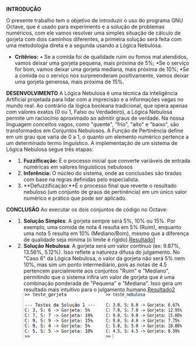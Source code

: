 **INTRODUÇÃO**

O presente trabalho tem o objetivo de introduzir o uso do programa GNU Octave, que é usado para experimento e a solução de problemas numéricos, com ele vamos resolver uma simples situação de cálculo de gorjeta com dois caminhos diferentes, a primeira solução será feita com uma metodologia direta e a segunda usando a Lógica Nebulosa. 
- **Critêrios:**
• Se a comida foi de qualidade ruim ou fomos mal atendidos, vamos deixar uma gorjeta pequena, mais próxima de 5%;
•Se o serviço for bom, vamos deixar uma gorjeta mediana, mais próxima de 10%;
•Se a comida ou o serviço nos surpreenderam positivamente, vamos deixar uma gorjeta generosa, mais próxima de 15%.

**DESENVOLVIMENTO**
A Lógica Nebulosa é uma técnica da Inteligência Artificial projetada para lidar com a imprecisão e a informações vagas no mundo real. Ao contrário da lógica booleana tradicional, que opera apenas com valores exatos (0 ou 1, Falso ou Verdadeiro), a Lógica Nebulosa permite um raciocínio aproximado ao admitir graus de verdade. Na nossa linguagem conceitos vagos, como "quente", "frio", "alto" e "baixo", são transformados em Conjuntos Nebulosos. A Função de Pertinência define em um grau que varia de 0 a 1, o quanto um elemento numérico pertence a um determinado termo linguístico.
  A implementação de um sistema de Lógica Nebulosa segue três etapas:
- 1. **Fuzzificação:** É o processo inicial que converte variáveis de entrada numéricas em
valores linguísticos nebulosos
- 2. **Inferência:** O núcleo do sistema, onde as conclusões são tiradas com base na
regras definidas pelo especialista.
- 3. **Defuzzificação:**É o processo final que reverte o resultado nebuloso (um conjunto de
graus de pertinência) em um único valor numérico e prático que pode ser aplicado.

**CONCLUSÃO**
Ao executar os dois conjuntos de código no Octave:
- 1. **Solução Simples**: A gorjeta sempre será 5%, 10% ou 15%. Por exemplo, uma comida de nota 4 resulta em 5% (Ruim), enquanto uma nota 5 resulta em 10% (Mediano/Bom), mesmo que a diferença de qualidade seja mínima (o limite é rígido).[Resultado1](Projetos_praticos/Modelo-Nebuloso(FUZZY)/Resultados/Resultado_simples.png)
- 2. **Solução Nebulosa**: A gorjeta será um valor contínuo (ex: 9.87%, 13.56%, 5.12%). Isso reflete a natureza difusa do julgamento. No "Caso 6" da Lógica Nebulosa, o valor da gorjeta não será 5% nem 10%, mas sim um ponto intermediário, pois as notas de 4.5 pertencem parcialmente aos conjuntos "Ruim" e "Mediano", permitindo que o sistema infira um valor de gorjeta que é uma combinação ponderada de "Pequena" e "Mediana". Isso gera um resultado mais intuitivo para o julgamento humano.[Resultado2](Projetos_praticos/Modelo-Nebuloso(FUZZY)/Resultados/Resultado_nebulosa.png)

   <div style="display: flex; justify-content: center; flex-wrap: wrap; gap: 10px;">
  <img src="Resultados/Resultado_simples.png" width="45%">
  <img src="Resultados/Resultado_nebulosa.png" width="45%">
 
</div>

